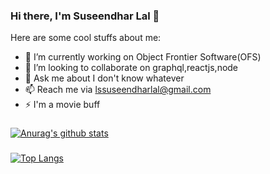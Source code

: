  ### Hi there, I'm Suseendhar Lal 👋

Here are some cool stuffs about me:

- 🔭 I’m currently working on Object Frontier Software(OFS)
- 👯 I’m looking to collaborate on graphql,reactjs,node
- 💬 Ask me about I don't know whatever
- 📫 Reach me via lssuseendharlal@gmail.com
- ⚡ I'm a movie buff
###
[![Anurag's github stats](https://github-readme-stats.vercel.app/api?username=suseendharlal96&show_icons=true&theme=cobalt)](https://github.com/anuraghazra/github-readme-stats)
###
[![Top Langs](https://github-readme-stats.vercel.app/api/top-langs/?username=suseendharlal96)](https://github.com/anuraghazra/github-readme-stats)
###

